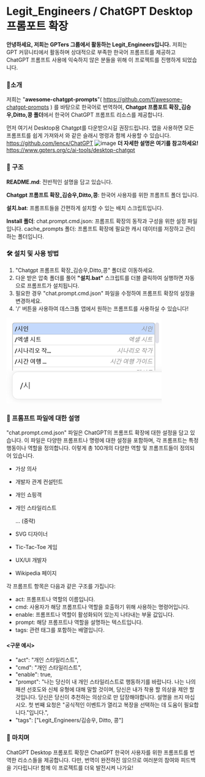 # Legit_Engineers / ChatGPT Desktop 프롬포트 확장

**안녕하세요, 저희는 GPTers 그룹에서 활동하는 Legit_Engineers입니다.** 
저희는 GPT 커뮤니티에서 활동하며 상대적으로 부족한 한국어 프롬프트를 제공하고
ChatGPT 프롬프트 사용에 익숙하지 않은 분들을 위해 이 프로젝트를 진행하게 되었습니다.

### 🚀소개
저희는 "**awesome-chatgpt-prompts**"( https://github.com/f/awesome-chatgpt-prompts ) 를 바탕으로 한국어로 번역하여, **Chatgpt 프롬포트 확장_김승우,Ditto,콩 폴더**에서 한국어 ChatGPT 프롬프트 리소스를 제공합니다.

먼저 여기서 Desktop용 Chatgpt를 다운받으시길 권장드립니다. 
앱을 사용하면 모든 프롬프트를 쉽게 가져와서 와 같은 슬래시 명령과 함께 사용할 수 있습니다.
https://github.com/lencx/ChatGPT
![image](https://github.com/cookies5555/Legit_Engineers/assets/131585816/4aae97b4-3e07-46b2-82d9-0fb33ce6bc07)
**더 자세한 설명은 여기를 참고하세요!** https://www.gpters.org/c/ai-tools/desktop-chatgpt

### 📂 구조
**README.md**: 전반적인 설명을 담고 있습니다.

**Chatgpt 프롬프트 확장_김승우,Ditto,콩**: 한국어 사용자를 위한 프롬프트 폴더 입니다.

**설치.bat**: 프롬프트들을 간편하게 설치할 수 있는 배치 스크립트입니다.

**Install 폴더**:
chat.prompt.cmd.json: 프롬프트 확장의 동작과 구성을 위한 설정 파일입니다.
cache_prompts 폴더: 프롬프트 확장에 필요한 캐시 데이터를 저장하고 관리하는 폴더입니다.

### 🛠 설치 및 사용 방법
1. "Chatgpt 프롬프트 확장_김승우,Ditto,콩" 폴더로 이동하세요.
2. 다운 받은 압축 폴더를 풀어 **"설치.bat"** 스크립트를 더블 클릭하여 실행하면 자동으로 프롬프트가 설치됩니다.
3. 필요한 경우 "chat.prompt.cmd.json" 파일을 수정하여 프롬프트 확장의 설정을 변경하세요.
4. '/' 버튼을 사용하여 데스크톱 앱에서 원하는 프롬프트를 사용하실 수 있습니다!

![Alt text](image-1.png)

### 📜 프롬프트 파일에 대한 설명
"chat.prompt.cmd.json" 파일은 ChatGPT의 프롬프트 확장에 대한 설정을 담고 있습니다. 
이 파일은 다양한 프롬프트나 명령에 대한 설정을 포함하며, 각 프롬프트는 특정 행동이나 역할을 정의합니다. 이렇게 총 100개의 다양한 역할 및 프롬프트들이 정의되어 있습니다. 

- 가상 의사
- 개발자 관계 컨설턴트
- 개인 쇼핑객
- 개인 스타일리스트

  ... (중략)
- SVG 디자이너
- Tic-Tac-Toe 게임
- UX/UI 개발자
- Wikipedia 페이지


각 프롬프트 항목은 다음과 같은 구조를 가집니다:

- act: 프롬프트나 역할의 이름입니다.
- cmd: 사용자가 해당 프롬프트나 역할을 호출하기 위해 사용하는 명령어입니다.
- enable: 프롬프트나 역할이 활성화되어 있는지 나타내는 부울 값입니다.
- prompt: 해당 프롬프트나 역할을 설명하는 텍스트입니다.
- tags: 관련 태그를 포함하는 배열입니다.

#### <구문 예시>
- "act": "개인 스타일리스트",
- "cmd": "개인 스타일리스트",
- "enable": true,
- "prompt": "나는 당신이 내 개인 스타일리스트로 행동하기를 바랍니다. 나는 나의 패션 선호도와 신체 유형에 대해 말할 것이며, 당신은 내가 착용 할 의상을 제안 할 것입니다. 당신은 당신이 추천하는 의상으로 만 답장해야합니다. 설명을 쓰지 마십시오. 첫 번째 요청은 \"공식적인 이벤트가 열리고 복장을 선택하는 데 도움이 필요합니다.\"입니다.",
- "tags": ["Legit_Engineers/김승우, Ditto, 콩"]
      

### 📢 마치며
ChatGPT Desktop 프롬포트 확장은 ChatGPT 한국어 사용자를 위한 프롬프트를 번역한 리소스들을 제공합니다. 
다만, 번역이 완전하진 않으므로 여러분의 참여와 피드백을 기다립니다! 함께 이 프로젝트를 더욱 발전시켜 나가요!


